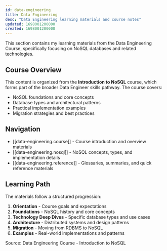 ```yaml
---
id: data-engineering
title: Data Engineering
desc: "Data Engineering learning materials and course notes"
updated: 1698001200000
created: 1698001200000
---
```


This section contains my learning materials from the Data Engineering Course, specifically focusing on NoSQL databases and related technologies.

## Course Overview

This content is organized from the **Introduction to NoSQL** course, which forms part of the broader Data Engineer skills pathway. The course covers:

- NoSQL foundations and core concepts
- Database types and architectural patterns
- Practical implementation examples
- Migration strategies and best practices

## Navigation

- [[data-engineering.course]] - Course introduction and overview materials
- [[data-engineering.nosql]] - NoSQL concepts, types, and implementation details
- [[data-engineering.reference]] - Glossaries, summaries, and quick reference materials

## Learning Path

The materials follow a structured progression:

1. **Orientation** - Course goals and expectations
2. **Foundations** - NoSQL history and core concepts  
3. **Technology Deep Dives** - Specific database types and use cases
4. **Architecture** - Distributed systems and design patterns
5. **Migration** - Moving from RDBMS to NoSQL
6. **Examples** - Real-world implementations and patterns

Source: Data Engineering Course - Introduction to NoSQL